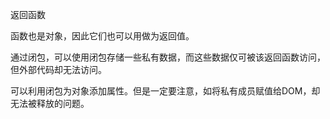 返回函数

函数也是对象，因此它们也可以用做为返回值。

通过闭包，可以使用闭包存储一些私有数据，而这些数据仅可被该返回函数访问，但外部代码却无法访问。

可以利用闭包为对象添加属性。但是一定要注意，如将私有成员赋值给DOM，却无法被释放的问题。